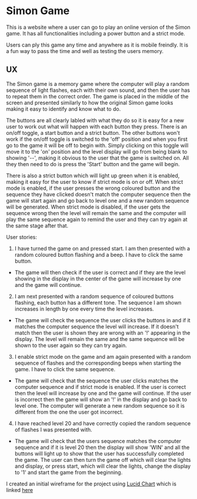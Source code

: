 # Simon Game

This is a website where a user can go to play an online version of the Simon game. It has all functionalities including
a power button and a strict mode. 

Users can ply this game any time and anywhere as it is mobile freindly. It is a fun way to pass the time and well as testing
the users memory.

## UX

The Simon game is a memory game where the computer will play a random sequence of light flashes, each with their own sound,
and then the user has to repeat them in the correct order. The game is placed in the middle of the screen and presented 
similarly to how the original Simon game looks making it easy to identify and know what to do.

The buttons are all clearly labled with what they do so it is easy for a new user to work out what will happen with each button
they press. There is an on/off toggle, a start button and a strict button. The other buttons won't work if the on/off toggle is
switched to the 'off' position and when you first go to the game it will be off to begin with. Simply clicking on this toggle 
will move it to the 'on' position and the level display will go from being blank to showing '--', making it obvious to the user
that the game is switched on. All they then need to do is press the 'Start' button and the game will begin.

There is also a strict button which will light up green when it is enabled, making it easy for the user to know if strict mode 
is on or off. When strict mode is enabled, if the user presses the wrong coloured button and the sequence they have clicked
doesn't match the computer sequence then the game will start again and go back to level one and a new random sequence will be 
generated. When strict mode is disabled, if the user gets the sequence wrong then the level will remain the same and the computer 
will play the same sequence again to remind the user and they can try again at the same stage after that.

User stories:

1. I have turned the game on and pressed start. I am then presented with a random coloured button flashing and a beep.
I have to click the same button.

- The game will then check if the user is correct and if they are the level showing in the display in the center of the game will
increase by one and the game will continue.

2. I am next presented with a random sequence of coloured buttons flashing, each button has a different tone. The sequence I am 
shown increases in length by one every time the level increases. 

- The game will check the sequence the user clicks the buttons in and if it matches the computer sequence the level will increase. 
If it doesn't match then the user is shown they are wrong with an '!' appearing in the display. The level will remain the same and
the same sequence will be shown to the user again so they can try again.

3. I enable strict mode on the game and am again presented with a random sequence of flashes and the corresponding beeps when 
starting the game. I have to click the same sequence.

- The game will check that the sequence the user clicks matches the computer sequence and if strict mode is enabled. If the user 
is correct then the level will increase by one and the game will continue. If the user is incorrect then the game will show an
'!' in the display and go back to level one. The computer will generate a new random sequence so it is different from the one 
the user got incorrect. 

4. I have reached level 20 and have correctly copied the random sequence of flashes I was presented with.

- The game will check that the users sequence matches the computer sequence and if it is level 20 then the display will show 
'WIN' and all the buttons will light up to show that the user has successfully completed the game. The user can then turn the game
off which will clear the lights and display, or press start, which will clear the lights, change the display to '1' and start the 
game from the beginning.

I created an initial wireframe for the project using [Lucid Chart](https://www.lucidchart.com/pages/home) which is linked [here](assets/wire-frame/bakery_website.pdf)

